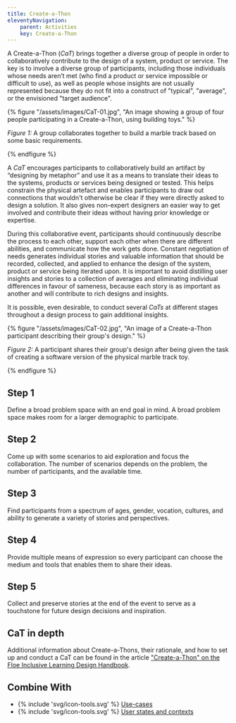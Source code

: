 ```yaml
---
title: Create-a-Thon
eleventyNavigation:
    parent: Activities
    key: Create-a-Thon
---
```


A Create-a-Thon (_CaT_) brings together a diverse group of people in order to collaboratively contribute to the design
of a system, product or service. The key is to involve a diverse group of participants, including those individuals
whose needs aren’t met (who find a product or service impossible or difficult to use), as well as people whose insights
are not usually represented because they do not fit into a construct of "typical", "average", or the envisioned "target
audience".

{% figure "/assets/images/CaT-01.jpg", "An image showing a group of four people participating in a Create-a-Thon, using building
toys." %}

*Figure 1:* A group collaborates together to build a marble track based on some basic requirements.

{% endfigure %}

A _CaT_ encourages participants to collaboratively build an artifact by “designing by metaphor” and use it as a means to
translate their ideas to the systems, products or services being designed or tested. This helps constrain the physical
artefact and enables participants to draw out connections that wouldn't otherwise be clear if they were directly asked
to design a solution. It also gives non-expert designers an easier way to get involved and contribute their ideas
without having prior knowledge or expertise.

During this collaborative event, participants should continuously describe the process to each other, support each other
when there are different abilities, and communicate how the work gets done. Constant negotiation of needs generates
individual stories and valuable information that should be recorded, collected, and applied to enhance the design of the
system, product or service being iterated upon. It is important to avoid distilling user insights and stories to a
collection of averages and eliminating individual differences in favour of sameness, because each story is as important
as another and will contribute to rich designs and insights.

It is possible, even desirable, to conduct several _CaTs_ at different stages throughout a design process to gain
additional insights.

{% figure "/assets/images/CaT-02.jpg", "An image of a Create-a-Thon participant describing their group's
design." %}

*Figure 2:* A participant shares their group's design after being given the task of creating a software version of the
physical marble track toy.

{% endfigure %}

## Step 1

Define a broad problem space with an end goal in mind. A broad problem space makes room for a larger demographic to
participate.

## Step 2

Come up with some scenarios to aid exploration and focus the collaboration. The number of scenarios depends on the
problem, the number of participants, and the available time.

## Step 3

Find participants from a spectrum of ages, gender, vocation, cultures, and ability to generate a variety of stories and
perspectives.

## Step 4

Provide multiple means of expression so every participant can choose the medium and tools that enables them to share
their ideas.

## Step 5

Collect and preserve stories at the end of the event to serve as a touchstone for future design decisions and
inspiration.

## CaT in depth

Additional information about Create-a-Thons, their rationale, and how to set up and conduct a CaT can be found in the
article ["Create-a-Thon" on the Floe Inclusive Learning Design
Handbook](https://handbook.floeproject.org/Create-a-Thon.html).

## Combine With

* {% include 'svg/icon-tools.svg' %} [Use-cases](../../tools/use-cases/)
* {% include 'svg/icon-tools.svg' %} [User states and contexts](../../tools/user-states-and-contexts/)
